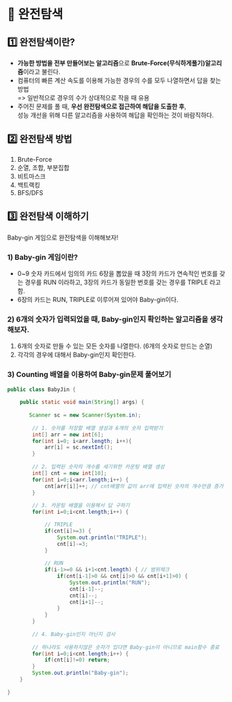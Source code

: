 # :strawberry: 완전탐색

## :one: 완전탐색이란?
+ **가능한 방법을 전부 만들어보는 알고리즘**으로 **Brute-Force(무식하게풀기)알고리즘**이라고 불린다.
+ 컴퓨터의 빠른 계산 속도를 이용해 가능한 경우의 수를 모두 나열하면서 답을 찾는 방법 <br />
  => 일반적으로 경우의 수가 상대적으로 작을 때 유용
+ 주어진 문제를 풀 때, **우선 완전탐색으로 접근하여 해답을 도출한 후**, <br />
  성능 개선을 위해 다른 알고리즘을 사용하여 해답을 확인하는 것이 바람직하다.

## :two: 완전탐색 방법
1. Brute-Force
2. 순열, 조합, 부분집합
3. 비트마스크
4. 백트랙킹
5. BFS/DFS

## :three: 완전탐색 이해하기
Baby-gin 게임으로 완전탐색을 이해해보자!

### 1) Baby-gin 게임이란?
+ 0~9 숫자 카드에서 임의의 카드 6장을 뽑았을 때 3장의 카드가 연속적인 번호를 갖는 경우를 RUN 이라하고, 3장의 카드가 동일한 번호를 갖는 경우를 TRIPLE 라고 함.
+ 6장의 카드는 RUN, TRIPLE로 이루어져 있어야 Baby-gin이다.

### 2) 6개의 숫자가 입력되었을 때, Baby-gin인지 확인하는 알고리즘을 생각해보자.
1. 6개의 숫자로 만들 수 있는 모든 숫자를 나열한다. (6개의 숫자로 만드는 순열)
2. 각각의 경우에 대해서 Baby-gin인지 확인한다.

### 3) Counting 배열을 이용하여 Baby-gin문제 풀어보기
```java
public class BabyJin {
  
    public static void main(String[] args) {
        
       Scanner sc = new Scanner(System.in);
				
        // 1. 숫자를 저장할 배열 생성과 6개의 숫자 입력받기
        int[] arr = new int[6];
        for(int i=0; i<arr.length; i++){
            arr[i] = sc.nextInt();
        }
      
        // 2. 입력된 숫자의 개수를 세기위한 카운팅 배열 생성
        int[] cnt = new int[10];
        for(int i=0;i<arr.length;i++) {
            cnt[arr[i]]++; // cnt배열의 값이 arr에 입력된 숫자의 개수만큼 증가
        }
        
        // 3. 카운팅 배열을 이용해서 답 구하기
        for(int i=0;i<cnt.length;i++) { 

            // TRIPLE
            if(cnt[i]>=3) {
                System.out.println("TRIPLE");
                cnt[i]-=3;
            } 
            
            // RUN
            if(i-1>=0 && i+1<cnt.length) { // 범위체크
                if(cnt[i-1]>0 && cnt[i]>0 && cnt[i+1]>0) {
                    System.out.println("RUN");
                    cnt[i-1]--;
                    cnt[i]--;
                    cnt[i+1]--;
                }
            }
        }
        
        // 4. Baby-gin인지 아닌지 검사
      
        // 하나라도 사용하지않은 숫자가 있다면 Baby-gin이 아니므로 main함수 종료
        for(int i=0;i<cnt.length;i++) {
            if(cnt[i]!=0) return;
        }
        System.out.println("Baby-gin");
    }
  
}
```
